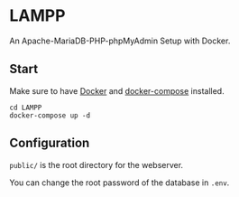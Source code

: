 # LAMPP

An Apache-MariaDB-PHP-phpMyAdmin Setup with Docker.


## Start

Make sure to have [Docker](https://docs.docker.com/v17.09/engine/installation/) and [docker-compose](https://docs.docker.com/compose/install/) installed.

```shell
cd LAMPP
docker-compose up -d
```


## Configuration

`public/` is the root directory for the webserver.

You can change the root password of the database in `.env`.